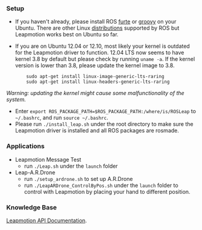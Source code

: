 ### Setup       
* If you haven't already, please install ROS [furte](http://wiki.ros.org/fuerte/Installation/Ubuntu) or [groovy](http://wiki.ros.org/groovy/Installation/Ubuntu) on your Ubuntu. There are other Linux [distributions](http://wiki.ros.org/ROS/Installation) supported by ROS but Leapmotion works best on Ubuntu so far.
* If you are on Ubuntu 12.04 or 12.10, most likely your kernel is outdated for the Leapmotion driver to function. 12.04 LTS now seems to have kernel 3.8 by default but please check by running `uname -a`. If the kernel version is lower than 3.8, please update the kernel image to 3.8.       
             
          sudo apt-get install linux-image-generic-lts-raring      
          sudo apt-get install linux-headers-generic-lts-raring    
          
_Warning: updating the kernel might cause some malfunctionality of the system._       
* Enter `export ROS_PACKAGE_PATH=$ROS_PACKAGE_PATH:/where/is/ROSLeap` to `~/.bashrc`, and run `source ~/.bashrc`.
* Please run `./install_leap.sh` under the root directory to make sure the Leapmotion driver is installed and all ROS packages are rosmade.      

### Applications       
* Leapmotion Message Test      
  * run `./Leap.sh` under the `launch` folder     
* Leap-A.R.Drone       
  * run `./setup_ardrone.sh` to set up A.R.Drone          
  * run `./LeapARDrone_ControlByPos.sh` under the `launch` folder to control with Leapmotion by placing your hand to different position.     

### Knowledge Base      
[Leapmotion API Documentation](https://developer.leapmotion.com/documentation/Languages/Python/API/index.html).
